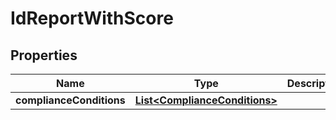 

# IdReportWithScore


## Properties

| Name | Type | Description | Notes |
|------------ | ------------- | ------------- | -------------|
|**complianceConditions** | [**List&lt;ComplianceConditions&gt;**](ComplianceConditions.md) |  |  [optional] |



